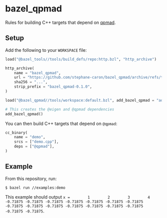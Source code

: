 # bazel_qpmad

Rules for building C++ targets that depend on [qpmad](https://github.com/asherikov/qpmad).

## Setup

Add the following to your ``WORKSPACE`` file:

```python
load("@bazel_tools//tools/build_defs/repo:http.bzl", "http_archive")

http_archive(
    name = "bazel_qpmad",
    url = "https://github.com/stephane-caron/bazel_qpmad/archive/refs/tags/v0.1.0.tar.gz",
    sha256 = "...",
    strip_prefix = "bazel_qpmad-0.1.0",
)

load("@bazel_qpmad//tools/workspace:default.bzl", add_bazel_qpmad = "add_default_repositories")

# This creates the @eigen and @qpmad dependencies
add_bazel_qpmad()
```

You can then build C++ targets that depend on ``@qpmad``:

```python
cc_binary(
    name = "demo",
    srcs = ["demo.cpp"],
    deps = ["@qpmad"],
)
```

## Example

From this repository, run:

```console
$ bazel run //examples:demo
```

This example should output ``x =        1        2        3        4 -0.71875 -0.71875 -0.71875 -0.71875 -0.71875 -0.71875 -0.71875 -0.71875 -0.71875 -0.71875 -0.71875 -0.71875 -0.71875 -0.71875 -0.71875 -0.71875``.
